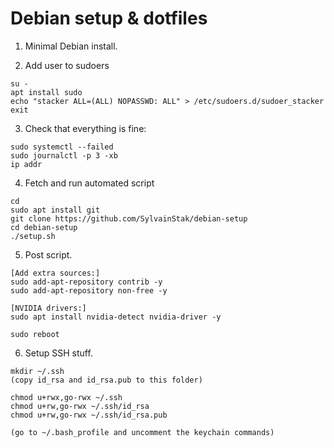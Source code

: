 # Debian setup & dotfiles

1. Minimal Debian install.

2. Add user to sudoers

```
su -
apt install sudo
echo "stacker ALL=(ALL) NOPASSWD: ALL" > /etc/sudoers.d/sudoer_stacker
exit
```

3. Check that everything is fine:

```
sudo systemctl --failed
sudo journalctl -p 3 -xb
ip addr
```

4. Fetch and run automated script

```
cd
sudo apt install git
git clone https://github.com/SylvainStak/debian-setup
cd debian-setup
./setup.sh
```

5. Post script.
```
[Add extra sources:]
sudo add-apt-repository contrib -y
sudo add-apt-repository non-free -y

[NVIDIA drivers:]
sudo apt install nvidia-detect nvidia-driver -y

sudo reboot
```

6. Setup SSH stuff.

```
mkdir ~/.ssh
(copy id_rsa and id_rsa.pub to this folder)

chmod u+rwx,go-rwx ~/.ssh
chmod u+rw,go-rwx ~/.ssh/id_rsa
chmod u+rw,go-rwx ~/.ssh/id_rsa.pub

(go to ~/.bash_profile and uncomment the keychain commands)
```
